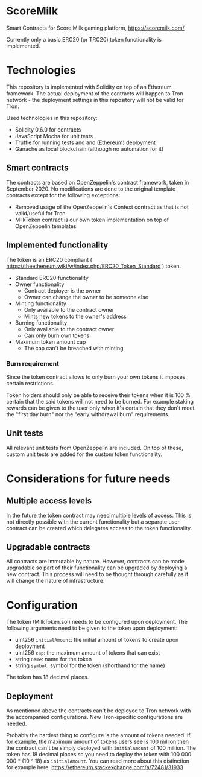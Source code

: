 # ScoreMilk
Smart Contracts for Score Milk gaming platform, https://scoremilk.com/

Currently only a basic ERC20 (or TRC20) token functionality is implemented.

# Technologies

This repository is implemented with Solidity on top of an Ethereum framework. The actual deployment of the contracts will happen to Tron network - the deployment settings in this repository will not be valid for Tron.

Used technologies in this repository:
- Solidity 0.6.0 for contracts
- JavaScript Mocha for unit tests
- Truffle for running tests and and (Ethereum) deployment
- Ganache as local blockchain (although no automation for it)

## Smart contracts

The contracts are based on OpenZeppelin's contract framework, taken in September 2020. No modifications are done to the original template contracts except for the following exceptions:
- Removed usage of the OpenZeppelin's Context contract as that is not valid/useful for Tron
- MilkToken contract is our own token implementation on top of OpenZeppelin templates

## Implemented functionality

The token is an ERC20 compliant ( https://theethereum.wiki/w/index.php/ERC20_Token_Standard ) token.

- Standard ERC20 functionality
- Owner functionality
  - Contract deployer is the owner
  - Owner can change the owner to be someone else
- Minting functionality
  - Only available to the contract owner
  - Mints new tokens to the owner's address
- Burning functionality
  - Only available to the contract owner
  - Can only burn own tokens
- Maximum token amount cap
    - The cap can't be breached with minting

### Burn requirement

Since the token contract allows to only burn your own tokens it imposes certain restrictions.

Token holders should only be able to receive their tokens when it is 100 % certain that the said tokens will not need to be burned. For example staking rewards can be given to the user only when it's certain that they don't meet the "first day burn" nor the "early withdrawal burn" requirements.

## Unit tests

All relevant unit tests from OpenZeppelin are included.
On top of these, custom unit tests are added for the custom token functionality.

# Considerations for future needs

## Multiple access levels
In the future the token contract may need multiple levels of access. This is not directly possible with the current functionality but a separate user contract can be created which delegates access to the token functionality.

## Upgradable contracts

All contracts are immutable by nature. However, contracts can be made upgradable so part of their functionality can be upgraded by deploying a new contract. This process will need to be thought through carefully as it will change the nature of infrastructure.

# Configuration

The token (MilkToken.sol) needs to be configured upon deployment. The following arguments need to be given to the token upon deployment:
- uint256 `initialAmount`: the initial amount of tokens to create upon deployment
- uint256 `cap`: the maximum amount of tokens that can exist
- string `name`: name for the token
- string `symbol`: symbol for the token (shorthand for the name)

The token has 18 decimal places.

## Deployment

As mentioned above the contracts can't be deployed to Tron network with the accompanied configurations. New Tron-specific configurations are needed.

Probably the hardest thing to configure is the amount of tokens needed. If, for example, the maximum amount of tokens users see is 100 million then the contract can't be simply deployed with `initialAmount` of 100 million. The token has 18 decimal places so you need to deploy the token with 100 000 000 * (10 ^ 18) as `initialAmount`. You can read more about this distinction for example here: https://ethereum.stackexchange.com/a/72481/31933




